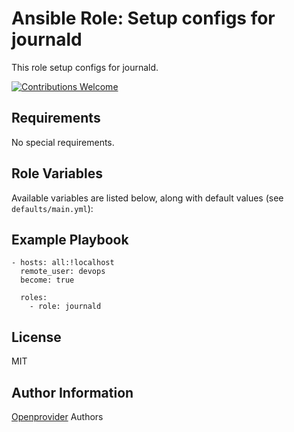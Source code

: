 Ansible Role: Setup configs for journald
============================

This role setup configs for journald.

[![Contributions Welcome](https://img.shields.io/badge/contributions-welcome-brightgreen.svg?style=flat)](https://github.com/openprovider/cloud-setup/issues)

Requirements
------------

No special requirements.

Role Variables
--------------

Available variables are listed below, along with default values (see `defaults/main.yml`):

Example Playbook
----------------

    - hosts: all:!localhost
      remote_user: devops
      become: true

      roles:
        - role: journald

License
-------

MIT

Author Information
------------------

[Openprovider](https://github.com/openprovider) Authors

